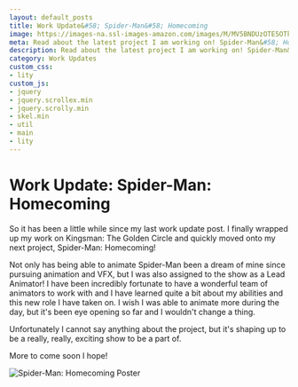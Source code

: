 ```yaml
---
layout: default_posts
title: Work Update&#58; Spider-Man&#58; Homecoming
image: https://images-na.ssl-images-amazon.com/images/M/MV5BNDUzOTE5OTk1NF5BMl5BanBnXkFtZTgwNzgwNzA4MDI@._V1_.jpg
meta: Read about the latest project I am working on! Spider-Man&#58; Homecoming!
description: Read about the latest project I am working on! Spider-Man&#58; Homecoming!
category: Work Updates
custom_css:
- lity
custom_js:
- jquery
- jquery.scrollex.min
- jquery.scrolly.min
- skel.min
- util
- main
- lity
---
```

<h1 class="major">Work Update&#58; Spider-Man: Homecoming</h1>

So it has been a little while since my last work update post. I finally wrapped up my work on Kingsman: The Golden Circle and quickly moved onto my next project, Spider-Man: Homecoming! 

Not only has being able to animate Spider-Man been a dream of mine since pursuing animation and VFX, but I was also assigned to the show as a Lead Animator! I have been incredibly fortunate to have a wonderful team of animators to work with and I have learned quite a bit about my abilities and this new role I have taken on. I wish I was able to animate more during the day, but it's been eye opening so far and I wouldn't change a thing.

Unfortunately I cannot say anything about the project, but it's shaping up to be a really, really, exciting show to be a part of.

More to come soon I hope!
<div>
    <span class="image fit_half">
        <img src="https://images-na.ssl-images-amazon.com/images/M/MV5BNDUzOTE5OTk1NF5BMl5BanBnXkFtZTgwNzgwNzA4MDI@._V1_.jpg" alt="Spider-Man: Homecoming Poster"/>
    </span>
</div>




